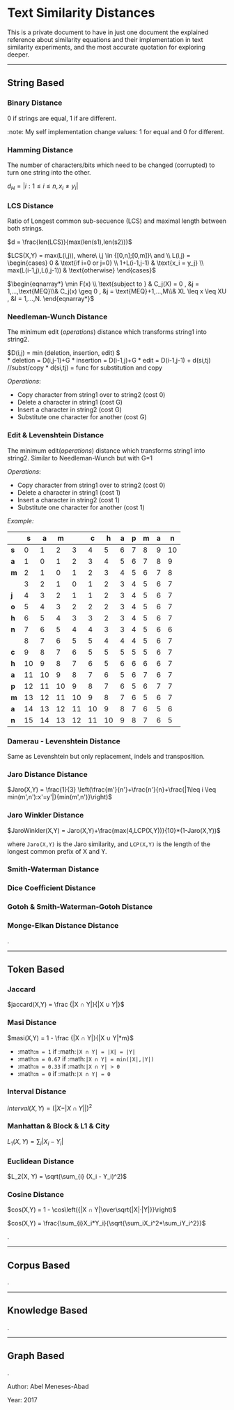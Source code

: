 # Text Similarity Distances

This is a private document to have in just one document the explained reference about similarity equations and  their implementation in text similarity experiments, and the most accurate quotation for exploring deeper.

----------

## String Based

### Binary Distance

0 if strings are equal, 1 if are different.

​:note:​ My self implementation change values: 1 for equal and 0 for different.

### Hamming Distance

The number of characters/bits which need to be changed (corrupted) to turn one string into the other.

$d_H = |{i:1 \leq i \leq n, x_i \neq y_i}|$

### LCS Distance

Ratio of Longest common sub-secuence (LCS) and maximal length between both strings.

$d = \frac{len(LCS)}{max(len(s1),len(s2))}$

$LCS(X,Y) = max(L(i,j)), where\ i,j \in {[0,n];[0,m]}\ and \\ L(i,j) = \begin{cases} 0 & \text{if i=0 or j=0} \\ 1+L(i-1,j-1) & \text{x_i = y_j} \\ max(L(i-1,j),L(i,j-1)) & \text{otherwise} \end{cases}$



$\begin{eqnarray*} \min F(x) \\ \text{subject to } & C_j(X) =  0  ,  &j = 1,...,\text{MEQ}\\& C_j(x) \geq 0  ,  &j = \text{MEQ}+1,...,M\\&  XL  \leq x \leq XU , &I = 1,...,N. \end{eqnarray*}$




### Needleman-Wunch Distance

The minimum edit (*operations*) distance which transforms string1 into string2.

$D(i,j) = min (deletion, insertion, edit) $
​    
    * deletion = D(i,j-1)+G
    * insertion = D(i-1,j)+G
    * edit = D(i-1,j-1) + d(si,tj) //subst/copy
    * d(si,tj) = func for substitution and copy

*Operations*:

* Copy character from string1 over to string2 (cost 0)
* Delete a character in string1 (cost G)
* Insert a character in string2 (cost G)
* Substitute one character for another (cost G)

### Edit & Levenshtein Distance

The minimum edit(*operations*) distance which transforms string1 into string2.
Similar to Needleman-Wunch but with G=1

*Operations*:

* Copy character from string1 over to string2 (cost 0)
* Delete a character in string1 (cost 1)
* Insert a character in string2 (cost 1)
* Substitute one character for another (cost 1)

*Example:*

|       | s    | a    | m    |      | c    | h    | a    | p    | m    | a    | n    |
| ----- | ---- | ---- | ---- | ---- | ---- | ---- | ---- | ---- | ---- | ---- | ---- |
| **s** | 0    | 1    | 2    | 3    | 4    | 5    | 6    | 7    | 8    | 9    | 10   |
| **a** | 1    | 0    | 1    | 2    | 3    | 4    | 5    | 6    | 7    | 8    | 9    |
| **m** | 2    | 1    | 0    | 1    | 2    | 3    | 4    | 5    | 6    | 7    | 8    |
|       | 3    | 2    | 1    | 0    | 1    | 2    | 3    | 4    | 5    | 6    | 7    |
| **j** | 4    | 3    | 2    | 1    | 1    | 2    | 3    | 4    | 5    | 6    | 7    |
| **o** | 5    | 4    | 3    | 2    | 2    | 2    | 3    | 4    | 5    | 6    | 7    |
| **h** | 6    | 5    | 4    | 3    | 3    | 2    | 3    | 4    | 5    | 6    | 7    |
| **n** | 7    | 6    | 5    | 4    | 4    | 3    | 3    | 4    | 5    | 6    | 6    |
|       | 8    | 7    | 6    | 5    | 5    | 4    | 4    | 4    | 5    | 6    | 7    |
| **c** | 9    | 8    | 7    | 6    | 5    | 5    | 5    | 5    | 5    | 6    | 7    |
| **h** | 10   | 9    | 8    | 7    | 6    | 5    | 6    | 6    | 6    | 6    | 7    |
| **a** | 11   | 10   | 9    | 8    | 7    | 6    | 5    | 6    | 7    | 6    | 7    |
| **p** | 12   | 11   | 10   | 9    | 8    | 7    | 6    | 5    | 6    | 7    | 7    |
| **m** | 13   | 12   | 11   | 10   | 9    | 8    | 7    | 6    | 5    | 6    | 7    |
| **a** | 14   | 13   | 12   | 11   | 10   | 9    | 8    | 7    | 6    | 5    | 6    |
| **n** | 15   | 14   | 13   | 12   | 11   | 10   | 9    | 8    | 7    | 6    | 5    |

### Damerau - Levenshtein Distance

Same as Levenshtein but only replacement, indels and transposition.

### Jaro Distance Distance

$Jaro(X,Y) = \frac{1}{3} \left(\frac{m'}{n'}+\frac{n'}{n}+\frac{|1\leq i \leq min(m',n'):x'=y'|}{min(m',n')}\right)$

### Jaro Winkler Distance

$JaroWinkler(X,Y) = Jaro(X,Y)+\frac{max(4,LCP(X,Y))}{10}*(1-Jaro(X,Y))$

where `Jaro(X,Y)` is the Jaro similarity, and `LCP(X,Y)` is the
length of the longest common prefix of X and Y.

### Smith-Waterman Distance

### Dice Coefficient Distance

### Gotoh & Smith-Waterman-Gotoh Distance

### Monge-Elkan Distance Distance

.

-------------------------

## Token Based

### Jaccard

$jaccard(X,Y) = \frac {|X ∩ Y|}{|X ∪ Y|}$

### Masi Distance

$masi(X,Y) = 1 - \frac {|X ∩ Y|}{|X ∪ Y|*m}$

* :math:`m = 1` if :math:`|X ∩ Y| = |X| = |Y|`
* :math:`m = 0.67` if :math:`|X ∩ Y| = min(|X|,|Y|)`
* :math:`m = 0.33` if :math:`|X ∩ Y| > 0`
* :math:`m = 0` if :math:`|X ∩ Y| = 0`

### Interval Distance

$interval(X,Y) = (|X - |X ∩ Y||)^2$

### Manhattan & Block & L1 & City

$L_1(X,Y) = \sum_{i} |X_i-Y_i|$

### Euclidean Distance

$L_2(X, Y) = \sqrt(\sum_{i} (X_i - Y_i)^2)$

### Cosine Distance

$cos(X,Y) = 1 - \cos\left({|X ∩ Y|\over\sqrt{|X|·|Y|}}\right)$

$cos(X,Y) = \frac{\sum_{i}X_i*Y_i}{\sqrt{\sum_iX_i^2*\sum_iY_i^2}}$

.

--------------------

## Corpus Based

.

---------------

## Knowledge Based

.

-----------------------

## Graph Based

.

Author: Abel Meneses-Abad

Year: 2017